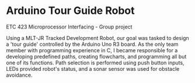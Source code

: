 # Arduino Tour Guide Robot
ETC 423 Microprocessor Interfacing - Group project

Using a MLT-JR Tracked Development Robot, our goal was tasked to design a 'tour guide' controlled by the Arduino Uno R3 board.  As the only team member with programming experience in C, I became responsible for a developing predefined paths, creating flowcharts, and programming all but one of its functions.  Path selection is performed using push button inputs, LEDs provided robot's status, and a sonar sensor was used for obstacle avoidance.
